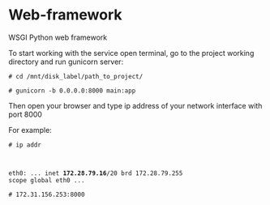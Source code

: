 # Web-framework
WSGI Python web framework

To start working with the service open terminal, go to the project working directory and run gunicorn server:

<code># cd /mnt/disk_label/path_to_project/</code>

<code># gunicorn -b 0.0.0.0:8000 main:app</code>

Then open your browser and type ip address of your network interface with port 8000

For example:

<code># ip addr

eth0:
   ...
    inet **172.28.79.16**/20 brd 172.28.79.255 scope global eth0
   ...
</code>

<code># 172.31.156.253:8000 </code>
